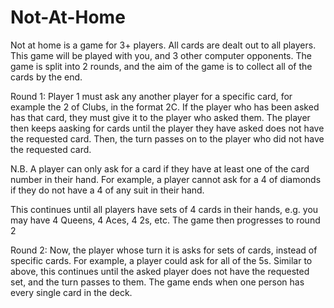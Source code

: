 # Not-At-Home

Not at home is a game for 3+ players. All cards are dealt out to all players.
This game will be played with you, and 3 other computer opponents.
The game is split into 2 rounds, and the aim of the game is to collect all of the cards by the end.

Round 1:
Player 1 must ask any another player for a specific card, for example the 2 of Clubs, in the format 2C.
If the player who has been asked has that card, they must give it to the player who asked them.
The player then keeps aasking for cards until the player they have asked does not have the requested card.
Then, the turn passes on to the player who did not have the requested card. 

N.B. A player can only ask for a card if they have at least one of the card number in their hand.
For example, a player cannot ask for a 4 of diamonds if they do not have a 4 of any suit in their hand.

This continues until all players have sets of 4 cards in their hands, 
e.g. you may have 4 Queens, 4 Aces, 4 2s, etc.
The game then progresses to round 2

Round 2:
Now, the player whose turn it is asks for sets of cards, instead of specific cards.
For example, a player could ask for all of the 5s.
Similar to above, this continues until the asked player does not have the requested set, and the turn passes to them.
The game ends when one person has every single card in the deck.